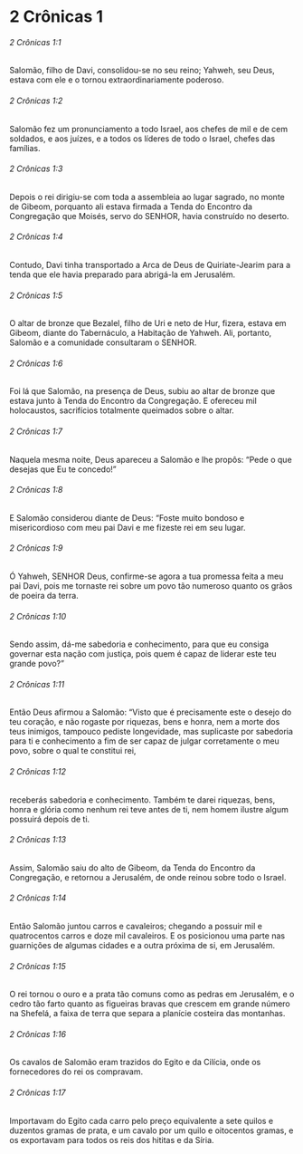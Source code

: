 # 2 Crônicas 1

###### 2 Crônicas 1:1

Salomão, filho de Davi, consolidou-se no seu reino; Yahweh, seu Deus, estava com ele e o tornou extraordinariamente poderoso.

###### 2 Crônicas 1:2

Salomão fez um pronunciamento a todo Israel, aos chefes de mil e de cem soldados, e aos juízes, e a todos os líderes de todo o Israel, chefes das famílias.

###### 2 Crônicas 1:3

Depois o rei dirigiu-se com toda a assembleia ao lugar sagrado, no monte de Gibeom, porquanto ali estava firmada a Tenda do Encontro da Congregação que Moisés, servo do SENHOR, havia construído no deserto.

###### 2 Crônicas 1:4

Contudo, Davi tinha transportado a Arca de Deus de Quiriate-Jearim para a tenda que ele havia preparado para abrigá-la em Jerusalém.

###### 2 Crônicas 1:5

O altar de bronze que Bezalel, filho de Uri e neto de Hur, fizera, estava em Gibeom, diante do Tabernáculo, a Habitação de Yahweh. Ali, portanto, Salomão e a comunidade consultaram o SENHOR.

###### 2 Crônicas 1:6

Foi lá que Salomão, na presença de Deus, subiu ao altar de bronze que estava junto à Tenda do Encontro da Congregação. E ofereceu mil holocaustos, sacrifícios totalmente queimados sobre o altar.

###### 2 Crônicas 1:7

Naquela mesma noite, Deus apareceu a Salomão e lhe propôs: “Pede o que desejas que Eu te concedo!”

###### 2 Crônicas 1:8

E Salomão considerou diante de Deus: “Foste muito bondoso e misericordioso com meu pai Davi e me fizeste rei em seu lugar.

###### 2 Crônicas 1:9

Ó Yahweh, SENHOR Deus, confirme-se agora a tua promessa feita a meu pai Davi, pois me tornaste rei sobre um povo tão numeroso quanto os grãos de poeira da terra.

###### 2 Crônicas 1:10

Sendo assim, dá-me sabedoria e conhecimento, para que eu consiga governar esta nação com justiça, pois quem é capaz de liderar este teu grande povo?”

###### 2 Crônicas 1:11

Então Deus afirmou a Salomão: “Visto que é precisamente este o desejo do teu coração, e não rogaste por riquezas, bens e honra, nem a morte dos teus inimigos, tampouco pediste longevidade, mas suplicaste por sabedoria para ti e conhecimento a fim de ser capaz de julgar corretamente o meu povo, sobre o qual te constitui rei,

###### 2 Crônicas 1:12

receberás sabedoria e conhecimento. Também te darei riquezas, bens, honra e glória como nenhum rei teve antes de ti, nem homem ilustre algum possuirá depois de ti.

###### 2 Crônicas 1:13

Assim, Salomão saiu do alto de Gibeom, da Tenda do Encontro da Congregação, e retornou a Jerusalém, de onde reinou sobre todo o Israel.

###### 2 Crônicas 1:14

Então Salomão juntou carros e cavaleiros; chegando a possuir mil e quatrocentos carros e doze mil cavaleiros. E os posicionou uma parte nas guarnições de algumas cidades e a outra próxima de si, em Jerusalém.

###### 2 Crônicas 1:15

O rei tornou o ouro e a prata tão comuns como as pedras em Jerusalém, e o cedro tão farto quanto as figueiras bravas que crescem em grande número na Shefelá, a faixa de terra que separa a planície costeira das montanhas.

###### 2 Crônicas 1:16

Os cavalos de Salomão eram trazidos do Egito e da Cilícia, onde os fornecedores do rei os compravam.

###### 2 Crônicas 1:17

Importavam do Egito cada carro pelo preço equivalente a sete quilos e duzentos gramas de prata, e um cavalo por um quilo e oitocentos gramas, e os exportavam para todos os reis dos hititas e da Síria.

